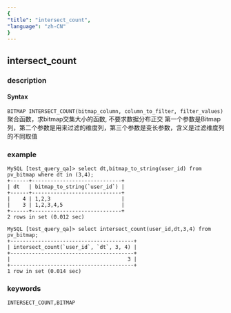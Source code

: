 ```yaml
---
{
"title": "intersect_count",
"language": "zh-CN"
}
---
```


<!-- 
Licensed to the Apache Software Foundation (ASF) under one
or more contributor license agreements.  See the NOTICE file
distributed with this work for additional information
regarding copyright ownership.  The ASF licenses this file
to you under the Apache License, Version 2.0 (the
"License"); you may not use this file except in compliance
with the License.  You may obtain a copy of the License at
  http://www.apache.org/licenses/LICENSE-2.0
Unless required by applicable law or agreed to in writing,
software distributed under the License is distributed on an
"AS IS" BASIS, WITHOUT WARRANTIES OR CONDITIONS OF ANY
KIND, either express or implied.  See the License for the
specific language governing permissions and limitations
under the License.
-->

## intersect_count
### description
#### Syntax

`BITMAP INTERSECT_COUNT(bitmap_column, column_to_filter, filter_values)`
聚合函数，求bitmap交集大小的函数, 不要求数据分布正交
第一个参数是Bitmap列，第二个参数是用来过滤的维度列，第三个参数是变长参数，含义是过滤维度列的不同取值

### example

```
MySQL [test_query_qa]> select dt,bitmap_to_string(user_id) from pv_bitmap where dt in (3,4);
+------+-----------------------------+
| dt   | bitmap_to_string(`user_id`) |
+------+-----------------------------+
|    4 | 1,2,3                       |
|    3 | 1,2,3,4,5                   |
+------+-----------------------------+
2 rows in set (0.012 sec)

MySQL [test_query_qa]> select intersect_count(user_id,dt,3,4) from pv_bitmap;
+----------------------------------------+
| intersect_count(`user_id`, `dt`, 3, 4) |
+----------------------------------------+
|                                      3 |
+----------------------------------------+
1 row in set (0.014 sec)
```

### keywords

    INTERSECT_COUNT,BITMAP
